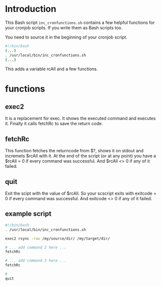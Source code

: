 
# Introduction

This Bash script `inc_cronfunctions.sh` contains a few helpful functions for your cronjob scripts. If you write them as Bash scripts too.

You need to source it in the beginning of your cronjob script.

```bash
#!/bin/bash
(...)
. /usr/local/bin/inc_cronfunctions.sh
(...)
```

This adds a variable rcAll and a few functions.

# functions

## exec2

It is a replacement for exec. It shows the executed command and executes it. Finally it calls fetchRc to save the return code.

## fetchRc

This function fetches the returncode from \$?, shows it on stdout and incremets \$rcAll with it.
At the end of the script (or at any point) you have a \$rcAll = 0 if every command was successful. And \$rcAll <> 0 if any of it failed.

## quit

Exit the scipt with the value of \$rcAll.
So your scscript exits with exitcode = 0 if every command was successful. And exitcode <> 0 if any of it failed.

## example script

```bash
#!/bin/bash
. /usr/local/bin/inc_cronfunctions.sh

exec2 rsync -rav /my/source/dir/ /my/target/dir/

# ... add command 2 here ...
fetchRc

# ... add command 3 here ...
fetchRc

# 
quit

```
